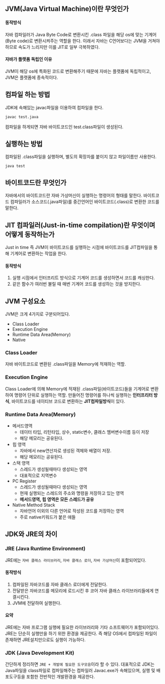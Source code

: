 
## JVM(Java Virtual Machine)이란 무엇인가

#### 동작방식
자바 컴파일러가 Java Byte Code로 변환시킨 .class 파일을 해당 os에 맞는 기계어(Byte code)로 변환시켜주는 역할을 한다.
이래서 자바는 C언어보다는 JVM을 거쳐야 하므로 속도가 느리지만 이를 JIT로 일부 극복하였다.

#### 자바가 플랫폼 독립인 이유
JVM이 해당 os에 특화된 코드로 변환해주기 때문에 자바는 플랫폼에 독립적이고, JVM은 플랫폼에 종속적이다.



## 컴파일 하는 방법
JDK에 속해있는 javac파일을 이용하여 컴파일을 한다.
~~~
javac test.java
~~~
컴파일을 하게되면 자바 바이트코드인 test.class파일이 생성된다.






## 실행하는 방법
컴파일된 .class파일을 실행하며, 별도의 확장자를 붙이지 않고 파일이름만 사용한다.
~~~
java test
~~~

## 바이트코드란 무엇인가
자바에서의 바이트코드란 자바 가상머신이 실행하는 명령어의 형태를 말한다.
바이트코드 컴파일러가 소스코드(.java파일)를 중간언어인 바이트코드(.class)로 변환한 코드를 말한다. 


## JIT 컴파일러(Just-in-time compilation)란 무엇이며 어떻게 동작하는가
Just in time 즉 JVM이 바이트코드를 실행하는 시점에 바이트코드를 JIT컴파일을 통해 기계어로 변환하는 작업을 한다.
#### 동작방식
1. 실행 시점에서 인터프리트 방식으로 기계어 코드를 생성하면서 코드를 캐싱한다.
2. 같은 함수가 여러번 불릴 때 매번 기계어 코드를 생성하는 것을 방지한다.

## JVM 구성요소
JVM은 크게 4가지로 구분되어있다.
- Class Loader
- Execution Engine
- Runtime Data Area(Memory)
- Native

### Class Loader
자바 바이트코드로 변환된 .class파일을 Memory에 적재하는 역할.

### Execution Engine
Class Loader에 의해 Memory에 적재된 .class파일(바이트코드)들을 기계어로 변환하여 명령어 단위로 실행하는 역할.
만들어진 명령어를 하나씩 실행하는 **인터프리터 방식**, 바이트코드를 네이티브 코드로 변환하는 **JIT컴파일방식**이 있다.

###  Runtime Data Area(Memory)
- 메서드영역
	- 데이터 타입, 리턴타입, 상수, static변수,  클래스 멤버변수이름 등이 저장
	- 해당 메모리는 공유된다. 
- 힙 영역
	- 자바에서 new연산자로 생성된 객체와 배열이 저장.
	- 해당 메모리는 공유된다.
- 스택 영역
	- 스레드가 생성될때마다 생성되는 영역
	- 대표적으로 지역변수
-  PC Register
	- 스레드가 생성될때마다 생성되는 영역
	- 현재 실행되는 스레드의 주소와 명령을 저장하고 있는 영역
	- **메서드영역, 힙 영역은 모든 스레드가 공유**
- Native Method Stack
	- 자바언어 이외의 다른 언어로 작성된 코드를 저장하는 영역
	- 주로 native키워드가 붙은 애들



## JDK와 JRE의 차이

### JRE (Java Runtime Environment)
JRE에는 `자바 클래스 라이브러리`, `자바 클래스 로더`, `자바 가상머신`이 포함되어있다.

#### 동작방식
1. 컴파일된 자바코드를 자바 클래스 로더에게 전달한다.
2. 전달받은 자바코드를 메모리에 로드시킨 후 코어 자바 클래스 라이브러리들에게 연결시킨다.
3. JVM에 전달하여 실행한다.

#### 요약
JRE에는 자바 프로그램 실행에 필요한 라이브러리와 기타 소프트웨어가 포함되어있다. 
JRE는 단순히 실행만을 하기 위한 환경을 제공한다.
즉 해당 OS에서 컴파일된 파일이 존재하면 JRE설치만으로도 실행이 가능하다. 


### JDK (Java Development Kit)
간단하게 정리하면 `JRE + 개발에 필요한 도구모음`이라 할 수 있다.
대표적으로 JDK는 Java파일을 class파일로 컴파일해주는 컴파일러 Javac.exe가 속해있으며, 
실행 및 배포도구등을 포함한 전반적인 개발환경을 제공한다.

